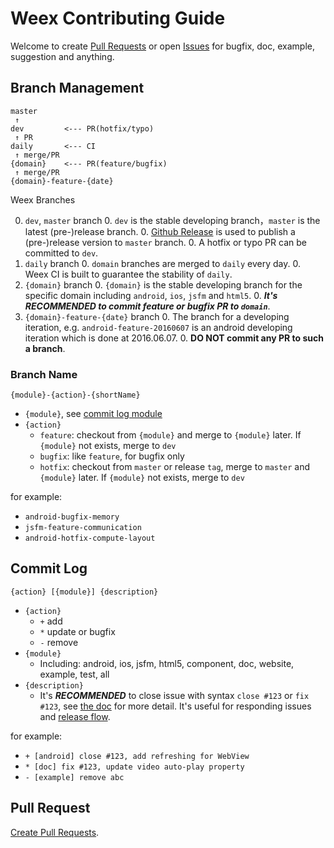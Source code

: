 # Weex Contributing Guide       

Welcome to create [Pull Requests](https://github.com/alibaba/weex/compare) or open [Issues](https://github.com/alibaba/weex/issues/new) for bugfix, doc, example, suggestion and anything.

## Branch Management

```
master
 ↑
dev         <--- PR(hotfix/typo)
 ↑ PR
daily       <--- CI
 ↑ merge/PR
{domain}    <--- PR(feature/bugfix)
 ↑ merge/PR
{domain}-feature-{date}
```  
Weex Branches

0. `dev`, `master` branch
    0. `dev` is the stable developing branch，`master` is the latest (pre-)release branch.
    0. [Github Release](https://help.github.com/articles/creating-releases/) is used to publish a (pre-)release version to `master` branch.
    0. A hotfix or typo PR can be committed to `dev`.
0. `daily` branch
    0. `domain` branches are merged to `daily` every day.
    0. Weex CI is built to guarantee the stability of `daily`.
0. `{domain}` branch
    0. `{domain}` is the stable developing branch for the specific domain including `android`, `ios`, `jsfm` and `html5`.
    0. ***It's RECOMMENDED to commit feature or bugfix PR to `domain`***.
0. `{domain}-feature-{date}` branch
    0. The branch for a developing iteration, e.g. `android-feature-20160607` is an android developing iteration which is done at 2016.06.07. 
    0. **DO NOT commit any PR to such a branch**.

### Branch Name 

```
{module}-{action}-{shortName}
```

* `{module}`, see [commit log module](#commit-log)
* `{action}`
    * `feature`: checkout from `{module}` and merge to `{module}` later. If `{module}` not exists, merge to `dev`
    * `bugfix`: like `feature`, for bugfix only
    * `hotfix`: checkout from `master` or release `tag`, merge to `master` and `{module}` later. If `{module}` not exists, merge to `dev`

for example:

* `android-bugfix-memory`
* `jsfm-feature-communication`
* `android-hotfix-compute-layout`

## Commit Log

```
{action} [{module}] {description}
```

* `{action}`
    * `+` add
    * `*` update or bugfix
    * `-` remove
* `{module}`
    * Including: android, ios, jsfm, html5, component, doc, website, example, test, all 
* `{description}`
    * It's ***RECOMMENDED*** to close issue with syntax `close #123` or `fix #123`, see [the doc](https://help.github.com/articles/closing-issues-via-commit-messages/) for more detail. It's useful for responding issues and [release flow](https://github.com/alibaba/weex/releases/tag/v0.5.0).

for example:

* `+ [android] close #123, add refreshing for WebView`
* `* [doc] fix #123, update video auto-play property`
* `- [example] remove abc`


## Pull Request

[Create Pull Requests](https://github.com/alibaba/weex/compare).
